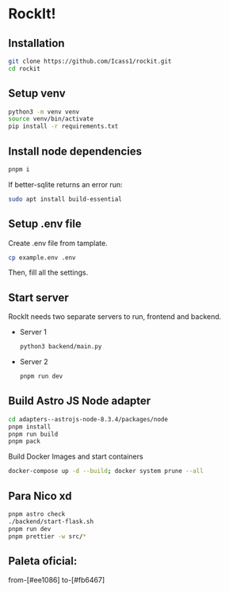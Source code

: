 # RockIt!

## Installation

```bash
git clone https://github.com/Icass1/rockit.git
cd rockit
```

## Setup venv

```bash
python3 -m venv venv
source venv/bin/activate
pip install -r requirements.txt
```

## Install node dependencies

```bash
pnpm i
```
If better-sqlite returns an error run:

```bash
sudo apt install build-essential
```

## Setup .env file
Create .env file from tamplate.
```bash
cp example.env .env
```
Then, fill all the settings.

## Start server

RockIt needs two separate servers to run, frontend and backend.

- Server 1
    ```bash
    python3 backend/main.py
    ```
- Server 2
    ```bash
    pnpm run dev
    ```

## Build Astro JS Node adapter

```bash
cd adapters--astrojs-node-8.3.4/packages/node
pnpm install
pnpm run build
pnpm pack
```



Build Docker Images and start containers

```bash
docker-compose up -d --build; docker system prune --all
```

## Para Nico xd

```bash
pnpm astro check
./backend/start-flask.sh
pnpm run dev
pnpm prettier -w src/*
```

## Paleta oficial:

from-[#ee1086] to-[#fb6467]

